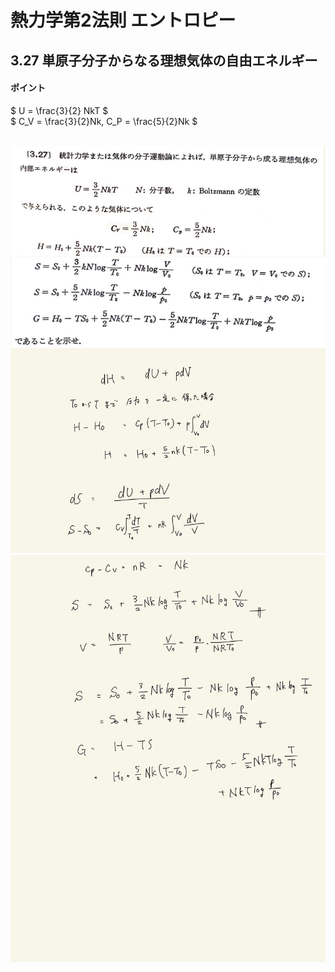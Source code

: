 <script type="text/javascript" async src="https://cdnjs.cloudflare.com/ajax/libs/mathjax/2.7.7/MathJax.js?config=TeX-MML-AM_CHTML">


</script>

<script type="text/x-mathjax-config">
 MathJax.Hub.Config({
 tex2jax: {
 inlineMath: [['$', '$'] ],
 displayMath: [ ['$$','$$'], ["\\[","\\]"] ]
 }
 });
</script>

# 熱力学第2法則 エントロピー
## 3.27 単原子分子からなる理想気体の自由エネルギー

#### ポイント

$ U = \frac{3}{2} NkT $
<br>
$ C_V = \frac{3}{2}Nk, C_P = \frac{5}{2}Nk $
<br>
<br>

<img width="600" alt="Harashima-87" src="./images/Harashima-87.jpg">
<img width="600" alt="Harashima-88" src="./images/Harashima-88.jpg">